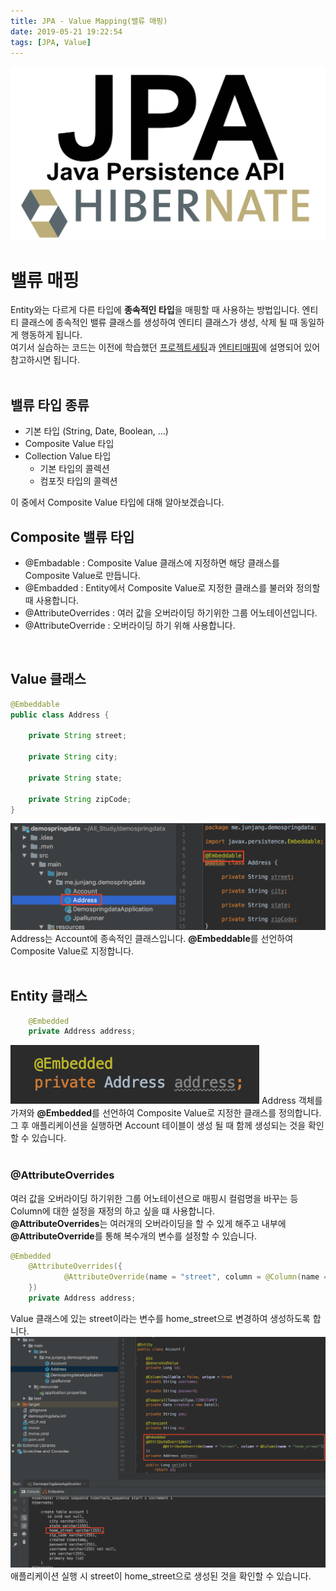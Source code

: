 ```yaml
---
title: JPA - Value Mapping(밸류 매핑)
date: 2019-05-21 19:22:54
tags: [JPA, Value]
---
```


![images](../../images//jpa/jpa.jpg)<br/>

# 밸류 매핑

Entity와는 다르게 다른 타입에 **종속적인 타입**을 매핑할 때 사용하는 방법입니다.
엔티티 클래스에 종속적인 밸류 클래스를 생성하여 엔티티 클래스가 생성, 삭제 될 때 동일하게 행동하게 됩니다.<br/>
여기서 실습하는 코드는 이전에 학습했던 [프로젝트세팅](https://junjangsee.github.io/2019/05/20/jpa/jpa-03/)과 [엔티티매핑](https://junjangsee.github.io/2019/05/21/jpa/jpa-04/)에 설명되어 있어 참고하시면 됩니다.<br/>
<br/>

## 밸류 타입 종류

- 기본 타입 (String, Date, Boolean, ...)
- Composite Value 타입
- Collection Value 타입
  - 기본 타입의 콜렉션
  - 컴포짓 타입의 콜렉션

이 중에서 Composite Value 타입에 대해 알아보겠습니다.
<br/>

## Composite 밸류 타입

- @Embadable : Composite Value 클래스에 지정하면 해당 클래스를 Composite Value로 만듭니다.
- @Embadded : Entity에서 Composite Value로 지정한 클래스를 불러와 정의할 때 사용합니다.
- @AttributeOverrides : 여러 값을 오버라이딩 하기위한 그룹 어노테이션입니다.
- @AttributeOverride : 오버라이딩 하기 위해 사용합니다.

<br/>

## Value 클래스

```java
@Embeddable
public class Address {

    private String street;

    private String city;

    private String state;

    private String zipCode;
}
```

![Entity](../../images//jpa/value/val1.png) Address는 Account에 종속적인 클래스입니다. **@Embeddable**를 선언하여 Composite Value로 지정합니다.<br/>
<br/>

## Entity 클래스

```java
    @Embedded
    private Address address;
```

![Entity](../../images//jpa/value/val2.png) Address 객체를 가져와 **@Embedded**를 선언하여 Composite Value로 지정한 클래스를 정의합니다.
그 후 애플리케이션을 실행하면 Account 테이블이 생성 될 때 함께 생성되는 것을 확인할 수 있습니다.<br/>
<br/>

### @AttributeOverrides

여러 값을 오버라이딩 하기위한 그룹 어노테이션으로 매핑시 컬럼명을 바꾸는 등 Column에 대한 설정을 재정의 하고 싶을 떄 사용합니다.<br/>
**@AttributeOverrides**는 여러개의 오버라이딩을 할 수 있게 해주고 내부에 **@AttributeOverride**를 통해 복수개의 변수를 설정할 수 있습니다.<br/>

```java
@Embedded
    @AttributeOverrides({
            @AttributeOverride(name = "street", column = @Column(name = "home_street"))
    })
    private Address address;
```

Value 클래스에 있는 street이라는 변수를 home_street으로 변경하여 생성하도록 합니다.<br/>
![Entity](../../images//jpa/value/val3.png) 애플리케이션 실행 시 street이 home_street으로 생성된 것을 확인할 수 있습니다.<br/>
